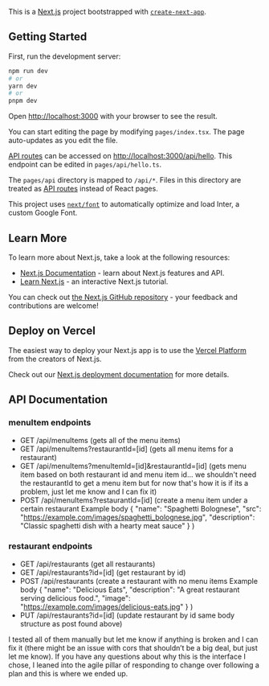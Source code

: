 This is a [Next.js](https://nextjs.org/) project bootstrapped with [`create-next-app`](https://github.com/vercel/next.js/tree/canary/packages/create-next-app).

## Getting Started

First, run the development server:

```bash
npm run dev
# or
yarn dev
# or
pnpm dev
```

Open [http://localhost:3000](http://localhost:3000) with your browser to see the result.

You can start editing the page by modifying `pages/index.tsx`. The page auto-updates as you edit the file.

[API routes](https://nextjs.org/docs/api-routes/introduction) can be accessed on [http://localhost:3000/api/hello](http://localhost:3000/api/hello). This endpoint can be edited in `pages/api/hello.ts`.

The `pages/api` directory is mapped to `/api/*`. Files in this directory are treated as [API routes](https://nextjs.org/docs/api-routes/introduction) instead of React pages.

This project uses [`next/font`](https://nextjs.org/docs/basic-features/font-optimization) to automatically optimize and load Inter, a custom Google Font.

## Learn More

To learn more about Next.js, take a look at the following resources:

- [Next.js Documentation](https://nextjs.org/docs) - learn about Next.js features and API.
- [Learn Next.js](https://nextjs.org/learn) - an interactive Next.js tutorial.

You can check out [the Next.js GitHub repository](https://github.com/vercel/next.js/) - your feedback and contributions are welcome!

## Deploy on Vercel

The easiest way to deploy your Next.js app is to use the [Vercel Platform](https://vercel.com/new?utm_medium=default-template&filter=next.js&utm_source=create-next-app&utm_campaign=create-next-app-readme) from the creators of Next.js.

Check out our [Next.js deployment documentation](https://nextjs.org/docs/deployment) for more details.

## API Documentation
### menuItem endpoints
- GET /api/menuItems (gets all of the menu items)
- GET /api/menuItems?restaurantId=[id] (gets all menu items for a restaurant)
- GET /api/menuItems?menuItemId=[id]&restaurantId=[id] (gets menu item based on both restaurant id and menu item id... we shouldn't need the restaurantId to get a menu item but for now that's how it is if its a problem, just let me know and I can fix it)
- POST /api/menuItems?restaurantId=[id] (create a menu item under a certain restaurant
Example body
{
  "name": "Spaghetti Bolognese",
  "src": "https://example.com/images/spaghetti_bolognese.jpg",
  "description": "Classic spaghetti dish with a hearty meat sauce"
}
)

### restaurant endpoints
- GET /api/restaurants (get all restaurants)
- GET /api/restaurants?id=[id] (get restaurant by id)
- POST /api/restaurants (create a restaurant with no menu items
Example body
{
  "name": "Delicious Eats",
  "description": "A great restaurant serving delicious food.",
  "image": "https://example.com/images/delicious-eats.jpg"
}
)
- PUT /api/restaurants?id=[id] (update restaurant by id same body structure as post found above)

I tested all of them manually but let me know if anything is broken and I can fix it (there might be an issue with cors that shouldn’t be a big deal, but just let me know). If you have any questions about why this is the interface I chose, I leaned into the agile pillar of responding to change over following a plan and this is where we ended up. 